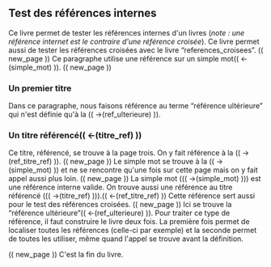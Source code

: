 ## Test des références internes
Ce livre permet de tester les références internes d'un livres (*note : une référence internet est le contraire d'une référence croisée*).
Ce livre permet aussi de tester les références croisées avec le livre “references_croisees”.
(( new_page ))
Ce paragraphe utilise une référence sur un simple mot(( <-(simple_mot) )).
(( new_page ))
### Un premier titre
Dans ce paragraphe, nous faisons référence au terme “référence ultérieure” qui n'est définie qu'à la (( ->(ref_ulterieure) )).
### Un titre référencé(( <-(titre_ref) ))
Ce titre, référencé, se trouve à la page trois. On y fait référence à la (( ->(ref_titre_ref) )).
(( new_page ))
Le simple mot se trouve à la (( ->(simple_mot) )) et ne se rencontre qu'une fois sur cette page mais on y fait appel aussi plus loin.
(( new_page ))
La simple mot ((( ->(simple_mot) ))) est une référence interne valide. On trouve aussi une référence au titre référencé ((( ->(titre_ref) ))).(( <-(ref_titre_ref) )) Cette référence sert aussi pour le test des références croisées.
(( new_page ))
Ici se trouve la “référence ultérieure”(( <-(ref_ulterieure) )). Pour traiter ce type de référence, il faut construire le livre deux fois. La première fois permet de localiser toutes les références (celle-ci par exemple) et la seconde permet de toutes les utiliser, même quand l'appel se trouve avant la définition.

(( new_page ))
C'est la fin du livre.
